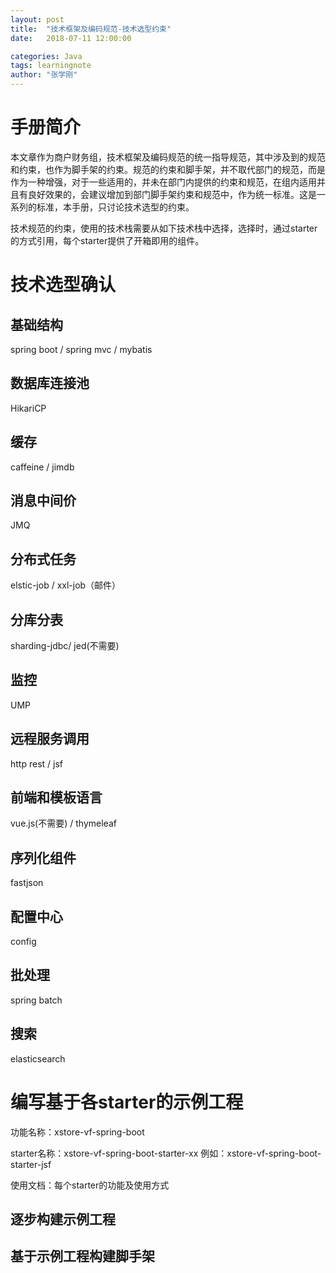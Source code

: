 ```yaml
---
layout: post
title:  "技术框架及编码规范-技术选型约束"
date:   2018-07-11 12:00:00

categories: Java
tags: learningnote
author: "张学刚"
---
```


# 手册简介

本文章作为商户财务组，技术框架及编码规范的统一指导规范，其中涉及到的规范和约束，也作为脚手架的约束。规范的约束和脚手架，并不取代部门的规范，而是作为一种增强，对于一些适用的，并未在部门内提供的约束和规范，在组内适用并且有良好效果的，会建议增加到部门脚手架约束和规范中，作为统一标准。这是一系列的标准，本手册，只讨论技术选型的约束。

技术规范的约束，使用的技术栈需要从如下技术栈中选择，选择时，通过starter的方式引用，每个starter提供了开箱即用的组件。

# 技术选型确认

## 基础结构

spring boot / spring mvc / mybatis

## 数据库连接池

HikariCP

## 缓存

caffeine / jimdb

## 消息中间价

JMQ

## 分布式任务

elstic-job / xxl-job（邮件）

## 分库分表

sharding-jdbc/ jed(不需要)

## 监控

UMP

## 远程服务调用

http rest / jsf

## 前端和模板语言

vue.js(不需要) / thymeleaf

## 序列化组件

fastjson

## 配置中心

config

## 批处理

spring batch

## 搜索

elasticsearch

# 编写基于各starter的示例工程

功能名称：xstore-vf-spring-boot

starter名称：xstore-vf-spring-boot-starter-xx 例如：xstore-vf-spring-boot-starter-jsf

使用文档：每个starter的功能及使用方式

## 逐步构建示例工程

## 基于示例工程构建脚手架
